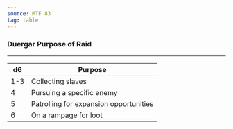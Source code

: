 ```yaml
---
source: MTF 83
tag: table
---
```


### Duergar Purpose of Raid
---
|d6|Purpose|
|----|------------|
|1-3|Collecting slaves|
|4|Pursuing a specific enemy|
|5|Patrolling for expansion opportunities|
|6|On a rampage for loot|
